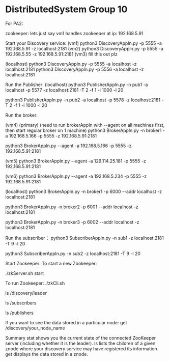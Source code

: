 # DistributedSystem Group 10

For PA2:

zookeeper: lets just say vm1 handles zookeeper at ip: 192.168.5.91

Start your Discovery service:
(vm1)
python3 DiscoveryAppln.py -p 5555 -a 192.168.5.91 -z localhost:2181
(vm2)
python3 DiscoveryAppln.py -p 5555 -a 192.168.5.55 -z 192.168.5.91:2181
(vm3)
fill this out plz

(localhost)
python3 DiscoveryAppln.py -p 5555 -a localhost -z localhost:2181
python3 DiscoveryAppln.py -p 5556 -a localhost -z localhost:2181


Run the Publisher:
(localhost)
python3 PublisherAppln.py -n pub1 -a localhost -p 5577 -z localhost:2181 -T 2 -f 1 -i 1000 -l 20

python3 PublisherAppln.py -n pub2 -a localhost -p 5578 -z localhost:2181 -T 2 -f 1 -i 1000 -l 20


Run the broker:

(vm4)
(primary) (need to run brokerAppln with --agent on all machines first, then start regular broker on 1 machine)
python3 BrokerAppln.py -n broker1 -a 192.168.5.166 -p 5555 -z 192.168.5.91:2181

python3 BrokerAppln.py --agent -a 192.168.5.166 -p 5555 -z 192.168.5.91:2181

(vm5)
python3 BrokerAppln.py --agent -a 129.114.25.181 -p 5555 -z 192.168.5.91:2181

(vm6)
python3 BrokerAppln.py --agent -a 192.168.5.234 -p 5555 -z 192.168.5.91:2181


(localhost)
python3 BrokerAppln.py -n broker1 -p 6000 --addr localhost -z localhost:2181

python3 BrokerAppln.py -n broker2 -p 6001 --addr localhost -z localhost:2181

python3 BrokerAppln.py -n broker3 -p 6002 --addr localhost -z localhost:2181


Run the subscriber：
python3 SubscriberAppln.py -n sub1 -z localhost:2181 -T 9 -l 20

python3 SubscriberAppln.py -n sub2 -z localhost:2181 -T 9 -l 20


Start Zookeeper:
To start a new Zookeeper:

./zkServer.sh start

To run Zookeeper:
./zkCli.sh

ls /discovery/leader

ls /subscribers

ls /publishers

If you want to see the data stored in a particular node:
get /discovery/your_node_name

Summary
stat shows you the current state of the connected ZooKeeper server (including whether it is the leader).
ls <path> lists the children of a given znode where your discovery service may have registered its information.
get <path> displays the data stored in a znode.
